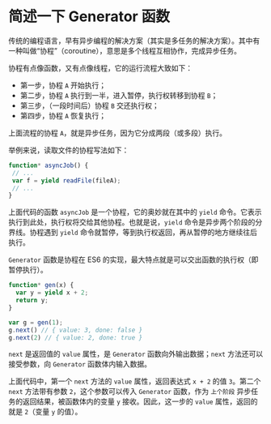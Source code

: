 # 简述一下 Generator 函数

传统的编程语言，早有异步编程的解决方案（其实是多任务的解决方案）。其中有一种叫做“协程”（coroutine），意思是多个线程互相协作，完成异步任务。

协程有点像函数，又有点像线程，它的运行流程大致如下：

- 第一步，协程 `A` 开始执行；
- 第二步，协程 `A` 执行到一半，进入暂停，执行权转移到协程 `B`；
- 第三步，（一段时间后）协程 `B` 交还执行权；
- 第四步，协程 `A` 恢复执行；

上面流程的协程 `A`，就是异步任务，因为它分成两段（或多段）执行。

举例来说，读取文件的协程写法如下：

```js
function* asyncJob() {
 // ...
 var f = yield readFile(fileA);
 // ...
}
```

上面代码的函数 `asyncJob` 是一个协程，它的奥妙就在其中的 `yield` 命令。它表示执行到此处，执行权将交给其他协程。也就是说，`yield` 命令是异步两个阶段的分界线。协程遇到 `yield` 命令就暂停，等到执行权返回，再从暂停的地方继续往后执行。

`Generator` 函数是协程在 ES6 的实现，最大特点就是可以交出函数的执行权（即暂停执行）。

```js
function* gen(x) {
  var y = yield x + 2;
  return y;
}

var g = gen(1);
g.next() // { value: 3, done: false }
g.next(2) // { value: 2, done: true }
```

`next` 是返回值的 `value` 属性，是 `Generator` 函数向外输出数据；`next` 方法还可以接受参数，向 `Generator` 函数体内输入数据。

上面代码中，第一个 `next` 方法的 `value` 属性，返回表达式 `x + 2` 的值 `3`。第二个 `next` 方法带有参数 `2`，这个参数可以传入 `Generator` 函数，作为 `上个阶段` 异步任务的返回结果，被函数体内的变量 `y` 接收。因此，这一步的 `value` 属性，返回的就是 `2`（变量 `y` 的值）。
